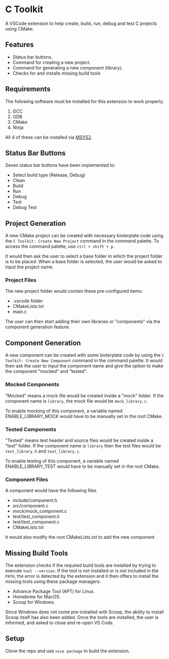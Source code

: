 # C Toolkit

A VSCode extension to help create, build, run, debug and test C projects
using CMake.

## Features

- Status bar buttons.
- Command for creating a new project.
- Command for generating a new component (library).
- Checks for and installs missing build tools

## Requirements

The following software must be installed for this extension to work properly.

1. GCC
2. GDB
3. CMake
4. Ninja

All 4 of these can be installed via [MSYS2](https://www.msys2.org/).

## Status Bar Buttons

Seven status bar buttons have been implemented to:

- Select build type (Release, Debug)
- Clean
- Build
- Run
- Debug
- Test
- Debug Test

## Project Generation

A new CMake project can be created with necessary biolerplate code using
the `C Toolkit: Create New Project` command in the command palette. To
access the command palette, use `ctrl + shift + p`.

It would then ask the user to select a base folder in which the project
folder is to be placed. When a base folder is selected, the user would be
asked to input the project name.

### Project Files

The new project folder would contain these pre-configured items:

- .vscode folder
- CMakeLists.txt
- main.c

The user can then start adding their own libraries or "components" via the
component generation feature.

## Component Generation

A new component can be created with some biolerplate code by using the
`C Toolkit: Create New Component` command in the command palette. It
would then ask the user to input the component name and give the option
to make the component "mocked" and "tested".

### Mocked Components

"Mocked" means a mock file would be created inside a "mock" folder. If
the component name is `library`, the mock file would be `mock_library.c`.

To enable mocking of this component, a variable named ENABLE_LIBRARY_MOCK
would have to be manually set in the root CMake.

### Tested Components

"Tested" means test header and source files would be created inside
a "test" folder. If the component name is `library` then the test files
would be `test_library.h` and `test_library.c`.

To enable testing of this component, a variable named ENABLE_LIBRARY_TEST
would have to be manually set in the root CMake.

### Component Files

A component would have the following files

- include/component.h
- src/component.c
- mock/mock_component.c
- test/test_component.h
- test/test_component.c
- CMakeLists.txt

It would also modify the root CMakeLists.txt to add the new component

## Missing Build Tools

The extension checks if the required build tools are installed by trying to
execute `tool --version`. If the tool is not installed or is not included in
the `PATH`, the error is detected by the extension and it then offers to
install the missing tools using these package managers:

- Advance Package Tool (APT) for Linux.
- Homebrew for MacOS.
- Scoop for Windows.

Since Windows does not come pre-installed with Scoop, the ability to install
Scoop itself has also been added. Once the tools are installed, the user is
informed, and asked to close and re-open VS Code.

## Setup

Clone the repo and use `vsce package` to build the extension.
